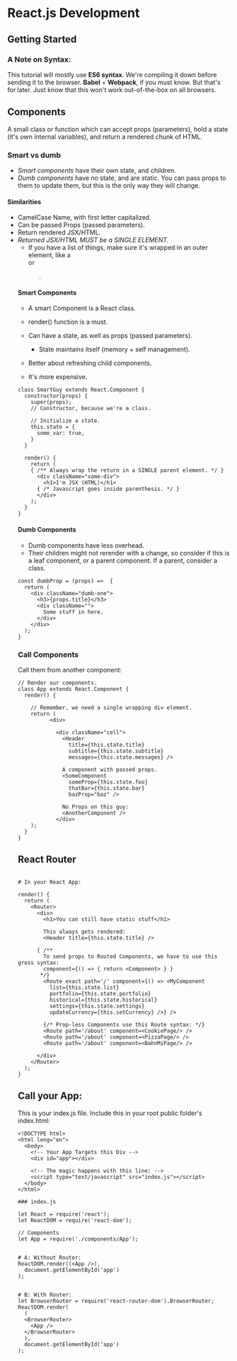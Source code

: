 # React.js Development

## Getting Started

### A Note on Syntax:
This tutorial will mostly use **ES6 syntax**. We're compiling it down before sending it to the browser. **Babel** + **Webpack**, if you must know. But that's for later. Just know that this won't work out-of-the-box on all browsers.

## Components

A small class or function which can accept props (parameters), hold a state (it's own internal variables), and return a rendered chunk of HTML.

### Smart vs dumb

- *Smart components* have their own state, and children.
- *Dumb components* have no state, and are static. You can pass props to them to update them, but this is the only way they will change.

#### Similarities
- CamelCase Name, with first letter capitalized.
- Can be passed Props (passed parameters).
- Return rendered JSX/HTML.
- *Returned JSX/HTML MUST be a SINGLE ELEMENT.*
  - If you have a list of things, make sure it's wrapped in an outer element, like a <div> or <ul>.

#### Smart Components
- A smart Component is a React class.

- render() function is a must.
- Can have a state, as well as props (passed parameters).
  - State maintains itself (memory + self management).
- Better about refreshing child components.
- It's more expensive.

```
class SmartGuy extends React.Component {
  constructor(props) {
    super(props);
    // Constructor, because we're a class.

    // Initialize a state.
    this.state = {
      some_var: true,
    }
  }

  render() {
    return (
    { /** Always wrap the return in a SINGLE parent element. */ }
      <div className="some-div">
        <h1>I'm JSX (HTML)</h1>
      { /* Javascript goes inside parenthesis. */ }
      </div>
    );
  }
}
```


#### Dumb Components
- Dumb components have less overhead.
- Their children might not rerender with a change, so consider if this is a leaf component, or a parent component. If a parent, consider a class.

```
const dumbProp = (props) =>  {
  return (
    <div className="dumb-one">
      <h3>{props.title}</h3>
      <div className="">
        Some stuff in here.
      </div>
    </div>
  );
}
```

### Call Components
Call them from another component:
```
// Render our components.
class App extends React.Component {
  render() {

    // Remember, we need a single wrapping div element.
    return (
          <div>

            <div className="cell">
              <Header
                title={this.state.title}
                subtitle={this.state.subtitle}
                messages={this.state.messages} />

              A component with passed props.
              <SomeComponent
                someProp={this.state.foo}
                thatBar={this.state.bar}
                bazProp="baz" />

              No Props on this guy:
              <AnotherComponent />
            </div>
    );
  }
}
```


## React Router
```

# In your React App:

render() {
  return (
    <Router>
      <div>
        <h1>You can still have static stuff</h1>

        This always gets rendered:
        <Header title={this.state.title} />

      { /**
        To send props to Routed Components, we have to use this gross syntax:
        component={() => { return <Component> } }
       */}
        <Route exact path='/' component={() => <MyComponent
          list={this.state.list}
          portfolio={this.state.portfolio}
          historical={this.state.historical}
          settings={this.state.settings}
          updateCurrency={this.setCurrency} />} />

        {/* Prop-less Components use this Route syntax: */}
        <Route path='/about' component=<CookiePage/> />
        <Route path='/about' component=<PizzaPage/> />
        <Route path='/about' component=<BahnMiPage/> />

      </div>
    </Router>
  );
}
```


## Call your App:
This is your index.js file. Include this in your root public folder's index.html:
```
<!DOCTYPE html>
<html leng="en">
  <body>
    <!-- Your App Targets this Div -->
    <div id="app"></div>

    <!-- The magic happens with this line: -->
    <script type="text/javascript" src="index.js"></script>
  </body>
</html>
```

```
### index.js

let React = require('react');
let ReactDOM = require('react-dom');

// Components
let App = require('./components/App');


# A: Without Router:
ReactDOM.render((<App />),
  document.getElementById('app')
);


# B: With Router:
let BrowserRouter = require('react-router-dom').BrowserRouter;
ReactDOM.render(
  (
  <BrowserRouter>
    <App />
  </BrowserRouter>
  ),
  document.getElementById('app')
);
```
